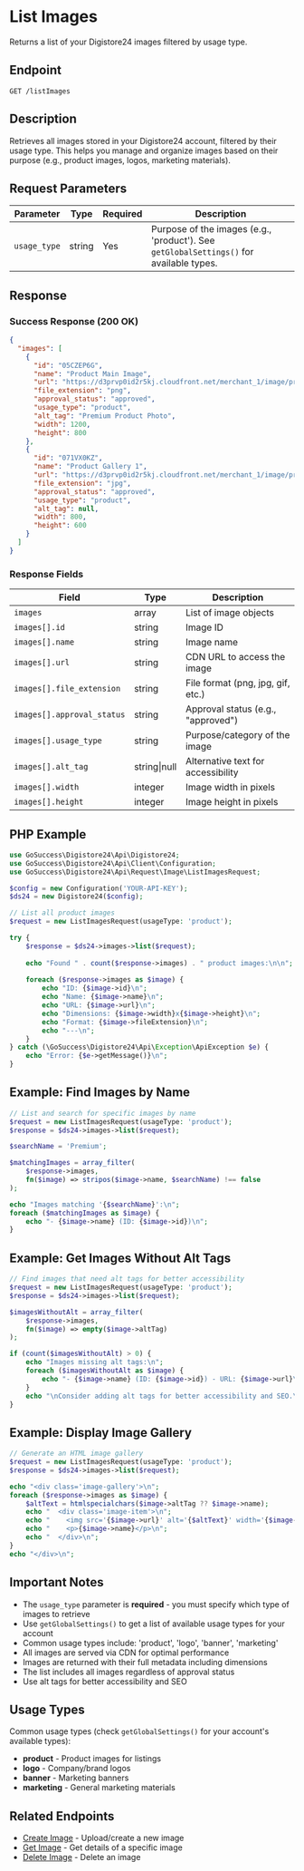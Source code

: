 # List Images

Returns a list of your Digistore24 images filtered by usage type.

## Endpoint

`GET /listImages`

## Description

Retrieves all images stored in your Digistore24 account, filtered by their usage type. This helps you manage and organize images based on their purpose (e.g., product images, logos, marketing materials).

## Request Parameters

| Parameter | Type | Required | Description |
|-----------|------|----------|-------------|
| `usage_type` | string | Yes | Purpose of the images (e.g., 'product'). See `getGlobalSettings()` for available types. |

## Response

### Success Response (200 OK)

```json
{
  "images": [
    {
      "id": "05CZEP6G",
      "name": "Product Main Image",
      "url": "https://d3prvp0id2r5kj.cloudfront.net/merchant_1/image/product/05CZEP6G",
      "file_extension": "png",
      "approval_status": "approved",
      "usage_type": "product",
      "alt_tag": "Premium Product Photo",
      "width": 1200,
      "height": 800
    },
    {
      "id": "071VX0KZ",
      "name": "Product Gallery 1",
      "url": "https://d3prvp0id2r5kj.cloudfront.net/merchant_1/image/product/071VX0KZ",
      "file_extension": "jpg",
      "approval_status": "approved",
      "usage_type": "product",
      "alt_tag": null,
      "width": 800,
      "height": 600
    }
  ]
}
```

### Response Fields

| Field | Type | Description |
|-------|------|-------------|
| `images` | array | List of image objects |
| `images[].id` | string | Image ID |
| `images[].name` | string | Image name |
| `images[].url` | string | CDN URL to access the image |
| `images[].file_extension` | string | File format (png, jpg, gif, etc.) |
| `images[].approval_status` | string | Approval status (e.g., "approved") |
| `images[].usage_type` | string | Purpose/category of the image |
| `images[].alt_tag` | string\|null | Alternative text for accessibility |
| `images[].width` | integer | Image width in pixels |
| `images[].height` | integer | Image height in pixels |

## PHP Example

```php
use GoSuccess\Digistore24\Api\Digistore24;
use GoSuccess\Digistore24\Api\Client\Configuration;
use GoSuccess\Digistore24\Api\Request\Image\ListImagesRequest;

$config = new Configuration('YOUR-API-KEY');
$ds24 = new Digistore24($config);

// List all product images
$request = new ListImagesRequest(usageType: 'product');

try {
    $response = $ds24->images->list($request);
    
    echo "Found " . count($response->images) . " product images:\n\n";
    
    foreach ($response->images as $image) {
        echo "ID: {$image->id}\n";
        echo "Name: {$image->name}\n";
        echo "URL: {$image->url}\n";
        echo "Dimensions: {$image->width}x{$image->height}\n";
        echo "Format: {$image->fileExtension}\n";
        echo "---\n";
    }
} catch (\GoSuccess\Digistore24\Api\Exception\ApiException $e) {
    echo "Error: {$e->getMessage()}\n";
}
```

## Example: Find Images by Name

```php
// List and search for specific images by name
$request = new ListImagesRequest(usageType: 'product');
$response = $ds24->images->list($request);

$searchName = 'Premium';

$matchingImages = array_filter(
    $response->images,
    fn($image) => stripos($image->name, $searchName) !== false
);

echo "Images matching '{$searchName}':\n";
foreach ($matchingImages as $image) {
    echo "- {$image->name} (ID: {$image->id})\n";
}
```

## Example: Get Images Without Alt Tags

```php
// Find images that need alt tags for better accessibility
$request = new ListImagesRequest(usageType: 'product');
$response = $ds24->images->list($request);

$imagesWithoutAlt = array_filter(
    $response->images,
    fn($image) => empty($image->altTag)
);

if (count($imagesWithoutAlt) > 0) {
    echo "Images missing alt tags:\n";
    foreach ($imagesWithoutAlt as $image) {
        echo "- {$image->name} (ID: {$image->id}) - URL: {$image->url}\n";
    }
    echo "\nConsider adding alt tags for better accessibility and SEO.\n";
}
```

## Example: Display Image Gallery

```php
// Generate an HTML image gallery
$request = new ListImagesRequest(usageType: 'product');
$response = $ds24->images->list($request);

echo "<div class='image-gallery'>\n";
foreach ($response->images as $image) {
    $altText = htmlspecialchars($image->altTag ?? $image->name);
    echo "  <div class='image-item'>\n";
    echo "    <img src='{$image->url}' alt='{$altText}' width='{$image->width}' height='{$image->height}' />\n";
    echo "    <p>{$image->name}</p>\n";
    echo "  </div>\n";
}
echo "</div>\n";
```

## Important Notes

- The `usage_type` parameter is **required** - you must specify which type of images to retrieve
- Use `getGlobalSettings()` to get a list of available usage types for your account
- Common usage types include: 'product', 'logo', 'banner', 'marketing'
- All images are served via CDN for optimal performance
- Images are returned with their full metadata including dimensions
- The list includes all images regardless of approval status
- Use alt tags for better accessibility and SEO

## Usage Types

Common usage types (check `getGlobalSettings()` for your account's available types):

- **product** - Product images for listings
- **logo** - Company/brand logos
- **banner** - Marketing banners
- **marketing** - General marketing materials

## Related Endpoints

- [Create Image](createImage.md) - Upload/create a new image
- [Get Image](getImage.md) - Get details of a specific image
- [Delete Image](deleteImage.md) - Delete an image
